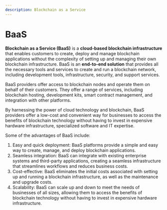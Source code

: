 ```yaml
---
description: Blockchain as a Service
---
```


# BaaS

**Blockchain as a Service (BaaS)** is a **cloud-based blockchain infrastructure** that enables customers to create, deploy and manage blockchain applications without the complexity of setting up and managing their own blockchain infrastructure. BaaS is an **end-to-end solution** that provides all the necessary tools and services to create and run a blockchain network, including development tools, infrastructure, security, and support services.

BaaS providers offer access to blockchain nodes and operate them on behalf of their customers. They offer a range of services, including blockchain hosting, development kits, smart contract management, and integration with other platforms.

By harnessing the power of cloud technology and blockchain, BaaS providers offer a low-cost and convenient way for businesses to access the benefits of blockchain technology without having to invest in expensive hardware infrastructure, specialized software and IT expertise.

Some of the advantages of BaaS include:

1. Easy and quick deployment: BaaS platforms provide a simple and easy way to create, manage, and deploy blockchain applications.
2. Seamless integration: BaaS can integrate with existing enterprise systems and third-party applications, creating a seamless infrastructure that streamlines workflows and reduces business costs.
3. Cost-effective: BaaS eliminates the initial costs associated with setting up and running a blockchain infrastructure, as well as the maintenance and upgrade costs.
4. Scalability: BaaS can scale up and down to meet the needs of businesses of all sizes, allowing them to access the benefits of blockchain technology without having to invest in expensive hardware infrastructure.
